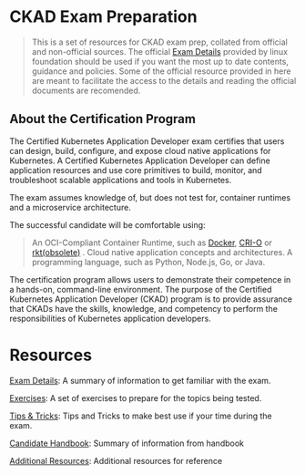 # CKAD Exam Preparation

> This is a set of resources for CKAD exam prep, collated from official and non-official sources. 
> The official [Exam Details](https://www.cncf.io/certification/ckad) provided by linux foundation should be used if you want the most up to date contents, guidance and policies. Some of the official resource provided in here are meant to facilitate the access to the details and reading the official documents are recomended.

## About the Certification Program

The Certified Kubernetes Application Developer exam certifies that users can design, build, configure, and expose cloud native applications for Kubernetes. A Certified Kubernetes Application Developer can define application resources and use core primitives to build, monitor, and troubleshoot scalable applications and tools in Kubernetes.

The exam assumes knowledge of, but does not test for, container runtimes and a microservice architecture.

The successful candidate will be comfortable using:

> An OCI-Compliant Container Runtime, such as [Docker](https://www.docker.com/products/container-runtime), [CRI-O](https://cri-o.io/) or [rkt(obsolete)](https://github.com/rkt/rkt/issues/4024) .
Cloud native application concepts and architectures.
A programming language, such as Python, Node.js, Go, or Java.

The certification program allows users to demonstrate their competence in a hands-on, command-line environment. The purpose of the Certified Kubernetes Application Developer (CKAD) program is to provide assurance that CKADs have the skills, knowledge, and competency to perform the responsibilities of Kubernetes application developers.

# Resources

[Exam Details](ExamDetails.md): A summary of information to get familiar with the exam.

[Exercises](exercises/README.md): A set of exercises to prepare for the topics being tested.

[Tips & Tricks](Tips.md): Tips and Tricks to make best use if your time during the exam.

[Candidate Handbook](Handbook.md): Summary of information from handbook

[Additional Resources](Resources.md): Additional resources for reference

